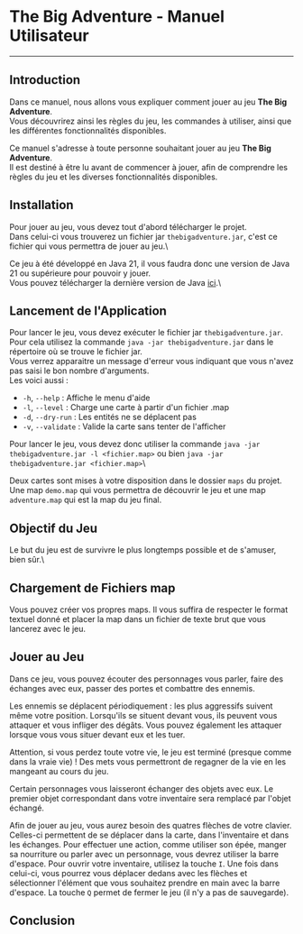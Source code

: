 # The Big Adventure - Manuel Utilisateur

--------------------

## Introduction

<!-- Objectif du manuel utilisateur -->
Dans ce manuel, nous allons vous expliquer comment jouer au jeu **The Big Adventure**.\
Vous découvrirez ainsi les règles du jeu, les commandes à utiliser, ainsi que les différentes fonctionnalités disponibles.

<!-- Public cible -->
Ce manuel s'adresse à toute personne souhaitant jouer au jeu **The Big Adventure**.\
Il est destiné à être lu avant de commencer à jouer, afin de comprendre les règles du jeu et les diverses fonctionnalités disponibles.

## Installation

<!-- Instructions d'installation du projet -->
Pour jouer au jeu, vous devez tout d'abord télécharger le projet.\
Dans celui-ci vous trouverez un fichier jar `thebigadventure.jar`, c'est ce fichier qui vous permettra de jouer au jeu.\

Ce jeu à été développé en Java 21, il vous faudra donc une version de Java 21 ou supérieure pour pouvoir y jouer.\
Vous pouvez télécharger la dernière version de Java [ici](https://www.java.com/fr/download/).\

## Lancement de l'Application

<!-- Comment exécuter le programme -->
Pour lancer le jeu, vous devez exécuter le fichier jar `thebigadventure.jar`.\
Pour cela utilisez la commande `java -jar thebigadventure.jar` dans le répertoire où se trouve le fichier jar.\
Vous verrez apparaitre un message d'erreur vous indiquant que vous n'avez pas saisi le bon nombre d'arguments.\
Les voici aussi :

- `-h`, `--help` : Affiche le menu d'aide
- `-l`, `--level` : Charge une carte à partir d'un fichier .map
- `-d`, `--dry-run` : Les entités ne se déplacent pas
- `-v`, `--validate` : Valide la carte sans tenter de l'afficher

Pour lancer le jeu, vous devez donc utiliser la commande `java -jar thebigadventure.jar -l <fichier.map>` ou bien `java -jar thebigadventure.jar <fichier.map>`\

<!-- Cartes mises à disposition des utilisateurs -->
Deux cartes sont mises à votre disposition dans le dossier `maps` du projet. Une map `demo.map` qui vous permettra de découvrir le jeu et une map `adventure.map` qui est la map du jeu final.

## Objectif du Jeu

<!-- Explication des principales fonctionnalités -->
Le but du jeu est de survivre le plus longtemps possible et de s'amuser, bien sûr.\

## Chargement de Fichiers map

<!-- Format attendu du fichier -->
Vous pouvez créer vos propres maps. Il vous suffira de respecter le format textuel donné et placer la map dans un fichier de texte brut que vous lancerez avec le jeu.

## Jouer au Jeu

<!-- Règles du jeu -->
Dans ce jeu, vous pouvez écouter des personnages vous parler, faire des échanges avec eux, passer des portes et combattre des ennemis.

Les ennemis se déplacent périodiquement : les plus aggressifs suivent même votre position. Lorsqu'ils se situent devant vous, ils peuvent vous attaquer et vous infliger des dégâts.
Vous pouvez également les attaquer lorsque vous vous situer devant eux et les tuer.

Attention, si vous perdez toute votre vie, le jeu est terminé (presque comme dans la vraie vie) !
Des mets vous permettront de regagner de la vie en les mangeant au cours du jeu.

Certain personnages vous laisseront échanger des objets avec eux. Le premier objet correspondant dans votre inventaire sera remplacé par l'objet échangé.

<!-- Contrôles et commandes -->
Afin de jouer au jeu, vous aurez besoin des quatres flèches de votre clavier. Celles-ci permettent de se déplacer dans la carte, dans l'inventaire et dans les échanges.
Pour effectuer une action, comme utiliser son épée, manger sa nourriture ou parler avec un personnage, vous devrez utiliser la barre d'espace.
Pour ouvrir votre inventaire, utilisez la touche `I`. Une fois dans celui-ci, vous pourrez vous déplacer dedans avec les flèches et sélectionner l'élément que vous souhaitez prendre en main avec la barre d'espace.
La touche `Q` permet de fermer le jeu (il n'y a pas de sauvegarde).

## Conclusion

<!-- Résumé des informations clés pour l'utilisateur -->
<!-- Encouragement à fournir des retours -->
